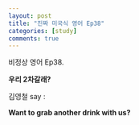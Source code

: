 ```yaml
---
layout: post
title: "진짜 미국식 영어 Ep38"
categories: [study]
comments: true
---
```


비정상 영어 Ep38.

<b>우리 2차갈래?</b>

김영철 say : 

<b>Want to grab another drink with us?</b>
